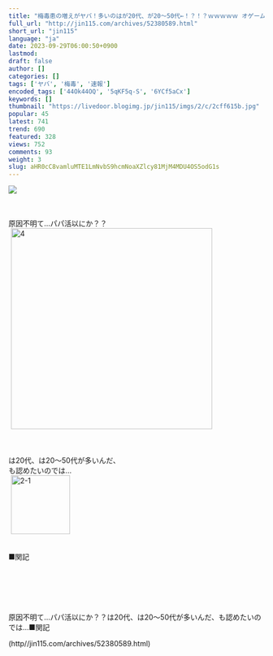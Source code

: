 ```yaml
---
title: "梅毒患の増えがヤバ！多いのはが20代、が20〜50代←！？！？ｗｗｗｗｗ オゲーム速報＠刃"
full_url: "http://jin115.com/archives/52380589.html"
short_url: "jin115"
language: "ja"
date: 2023-09-29T06:00:50+0900
lastmod: 
draft: false
author: []
categories: []
tags: ['ヤバ', '梅毒', '速報']
encoded_tags: ['44Ok44OQ', '5qKF5q-S', '6YCf5aCx']
keywords: []
thumbnail: "https://livedoor.blogimg.jp/jin115/imgs/2/c/2cff615b.jpg"
popular: 45
latest: 741
trend: 690
featured: 328
views: 752
comments: 93
weight: 3
slug: aHR0cC8vamluMTE1LmNvbS9hcmNoaXZlcy81MjM4MDU4OS5odG1s
---
```


![](https://livedoor.blogimg.jp/jin115/imgs/2/c/2cff615b.jpg)

<div><a name='more'></a> <br> <br> 原因不明て…パパ活以にか？？<br> <img src='https//livedoor.blogimg.jp/jin115/imgs/5/2/5251e507.gif' alt='4' width='396' border='0' hspace='5' class='pict'><br> <br> <br> <br> は20代、は20〜50代が多いんだ、<br> も認めたいのでは…<br> <img src='https//livedoor.blogimg.jp/jin115/imgs/b/8/b88e1cba.gif' alt='2-1' width='116' border='0' hspace='5' class='pict'><br> <br> <br> ■関記<br> <br> <br> <br> <br> <br> <p>原因不明て…パパ活以にか？？は20代、は20〜50代が多いんだ、も認めたいのでは…■関記</p></div>

(http//jin115.com/archives/52380589.html)
